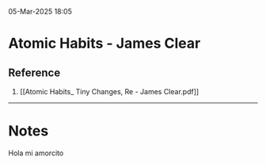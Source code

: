05-Mar-2025 18:05
# Atomic Habits - James Clear

## Reference

1. [[Atomic Habits_ Tiny Changes, Re - James Clear.pdf]]
---
# Notes
Hola mi amorcito
